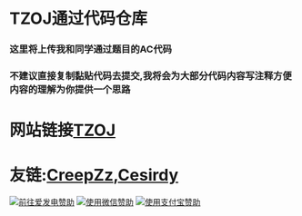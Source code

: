 # TZOJ通过代码仓库
### 这里将上传我和同学通过题目的AC代码

### 不建议直接复制黏贴代码去提交,我将会为大部分代码内容写注释方便内容的理解为你提供一个思路

# 网站链接[TZOJ](http://www.tzcoder.cn/acmhome/welcome.do?method=index) 

# 友链:[CreepZz](https://space.bilibili.com/35679336),[Cesirdy](https://github.com/Cesirdy)
<a href="https://afdian.net/@GamerNoTitle"><img src="https://img.shields.io/badge/%E7%88%B1%E5%8F%91%E7%94%B5-GamerNoTitle-%238e8cd8?style=for-the-badge" alt="前往爱发电赞助" width=auto height=auto border="0" /></a> <a href="https://cdn.jsdelivr.net/gh/GamerNoTitle/Picture-repo@master/img/Donate/WeChatPay.png"><img src="https://img.shields.io/badge/%E5%BE%AE%E4%BF%A1%E6%94%AF%E4%BB%98-GamerNoTitle-%2304BE02?style=for-the-badge" alt="使用微信赞助" width=auto height=auto border="0" /></a> <a href="https://cdn.jsdelivr.net/gh/GamerNoTitle/Picture-repo@master/img/Donate/AliPay.jpg"><img src="https://img.shields.io/badge/%E6%94%AF%E4%BB%98%E5%AE%9D%E6%94%AF%E4%BB%98-GamerNoTitle-%231678FF?style=for-the-badge" alt="使用支付宝赞助" width=auto height=auto border="0" /></a>

